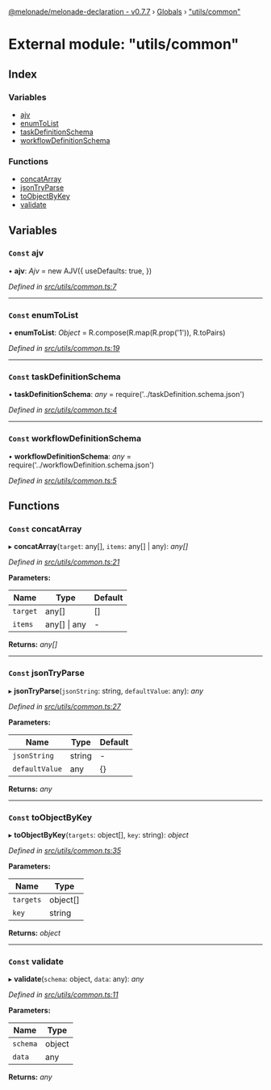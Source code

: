 [@melonade/melonade-declaration - v0.7.7](../README.md) › [Globals](../globals.md) › ["utils/common"](_utils_common_.md)

# External module: "utils/common"

## Index

### Variables

* [ajv](_utils_common_.md#const-ajv)
* [enumToList](_utils_common_.md#const-enumtolist)
* [taskDefinitionSchema](_utils_common_.md#const-taskdefinitionschema)
* [workflowDefinitionSchema](_utils_common_.md#const-workflowdefinitionschema)

### Functions

* [concatArray](_utils_common_.md#const-concatarray)
* [jsonTryParse](_utils_common_.md#const-jsontryparse)
* [toObjectByKey](_utils_common_.md#const-toobjectbykey)
* [validate](_utils_common_.md#const-validate)

## Variables

### `Const` ajv

• **ajv**: *Ajv* =  new AJV({
  useDefaults: true,
})

*Defined in [src/utils/common.ts:7](https://github.com/devit-tel/melonade-declaration/blob/e7e9481/src/utils/common.ts#L7)*

___

### `Const` enumToList

• **enumToList**: *Object* =  R.compose(R.map(R.prop('1')), R.toPairs)

*Defined in [src/utils/common.ts:19](https://github.com/devit-tel/melonade-declaration/blob/e7e9481/src/utils/common.ts#L19)*

___

### `Const` taskDefinitionSchema

• **taskDefinitionSchema**: *any* =  require('../taskDefinition.schema.json')

*Defined in [src/utils/common.ts:4](https://github.com/devit-tel/melonade-declaration/blob/e7e9481/src/utils/common.ts#L4)*

___

### `Const` workflowDefinitionSchema

• **workflowDefinitionSchema**: *any* =  require('../workflowDefinition.schema.json')

*Defined in [src/utils/common.ts:5](https://github.com/devit-tel/melonade-declaration/blob/e7e9481/src/utils/common.ts#L5)*

## Functions

### `Const` concatArray

▸ **concatArray**(`target`: any[], `items`: any[] | any): *any[]*

*Defined in [src/utils/common.ts:21](https://github.com/devit-tel/melonade-declaration/blob/e7e9481/src/utils/common.ts#L21)*

**Parameters:**

Name | Type | Default |
------ | ------ | ------ |
`target` | any[] |  [] |
`items` | any[] &#124; any | - |

**Returns:** *any[]*

___

### `Const` jsonTryParse

▸ **jsonTryParse**(`jsonString`: string, `defaultValue`: any): *any*

*Defined in [src/utils/common.ts:27](https://github.com/devit-tel/melonade-declaration/blob/e7e9481/src/utils/common.ts#L27)*

**Parameters:**

Name | Type | Default |
------ | ------ | ------ |
`jsonString` | string | - |
`defaultValue` | any |  {} |

**Returns:** *any*

___

### `Const` toObjectByKey

▸ **toObjectByKey**(`targets`: object[], `key`: string): *object*

*Defined in [src/utils/common.ts:35](https://github.com/devit-tel/melonade-declaration/blob/e7e9481/src/utils/common.ts#L35)*

**Parameters:**

Name | Type |
------ | ------ |
`targets` | object[] |
`key` | string |

**Returns:** *object*

___

### `Const` validate

▸ **validate**(`schema`: object, `data`: any): *any*

*Defined in [src/utils/common.ts:11](https://github.com/devit-tel/melonade-declaration/blob/e7e9481/src/utils/common.ts#L11)*

**Parameters:**

Name | Type |
------ | ------ |
`schema` | object |
`data` | any |

**Returns:** *any*
